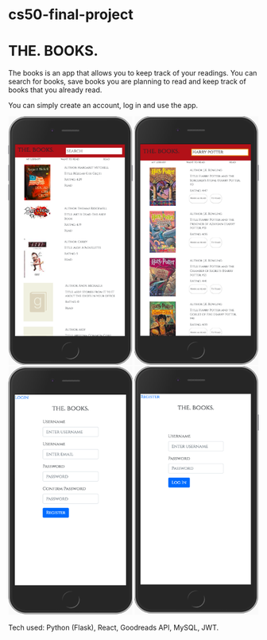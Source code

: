 # cs50-final-project

# THE. BOOKS.

The books is an app that allows you to keep track of your readings. You can search for books, save books you are planning to read and keep track of books that you already read.

You can simply create an account, log in and use the app.

<img src="/images/Screen Shot 2019-07-26 at 19.43.57.png" width="250" height="500" display="inline-block"/>
<img src="/images/Screen Shot 2019-07-26 at 19.44.14.png" width="250" height="500" display="inline-block"/>
<img src="/images/Screen Shot 2019-07-26 at 19.44.25.png" width="250" height="500" display="inline-block"/>
<img src="/images/Screen Shot 2019-07-26 at 19.52.15.png" width="250" height="500" display="inline-block"/>

Tech used: Python (Flask), React, Goodreads API, MySQL, JWT.
